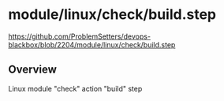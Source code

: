 # module/linux/check/build.step

https://github.com/ProblemSetters/devops-blackbox/blob/2204/module/linux/check/build.step

## Overview

Linux module "check" action "build" step


